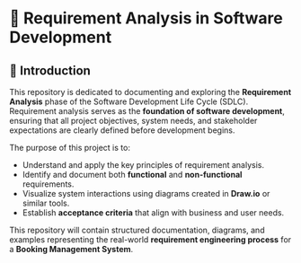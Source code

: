# 🧩 Requirement Analysis in Software Development

## 📖 Introduction
This repository is dedicated to documenting and exploring the **Requirement Analysis** phase of the Software Development Life Cycle (SDLC).  
Requirement analysis serves as the **foundation of software development**, ensuring that all project objectives, system needs, and stakeholder expectations are clearly defined before development begins.

The purpose of this project is to:
- Understand and apply the key principles of requirement analysis.
- Identify and document both **functional** and **non-functional** requirements.
- Visualize system interactions using diagrams created in **Draw.io** or similar tools.
- Establish **acceptance criteria** that align with business and user needs.

This repository will contain structured documentation, diagrams, and examples representing the real-world **requirement engineering process** for a **Booking Management System**.

